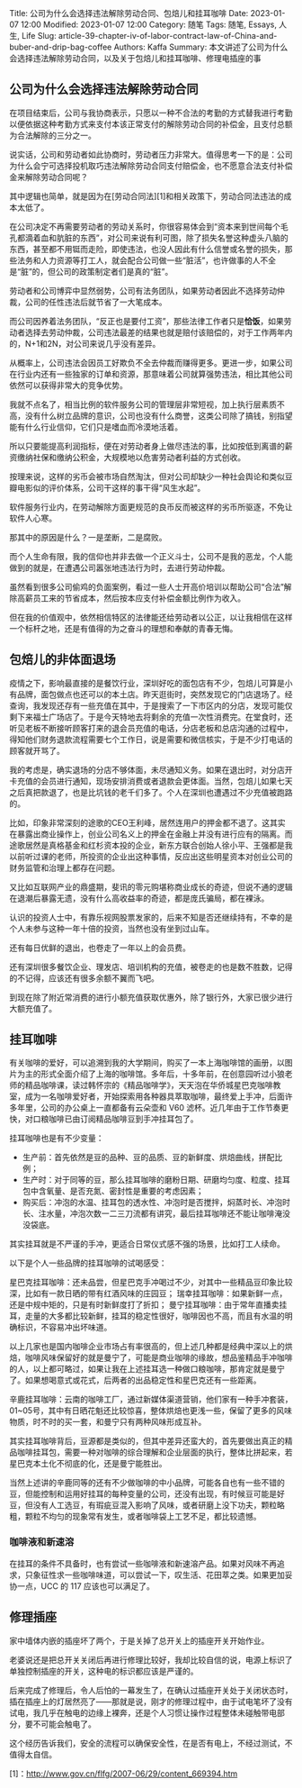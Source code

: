 Title: 公司为什么会选择违法解除劳动合同、包焙儿和挂耳咖啡
Date: 2023-01-07 12:00
Modified: 2023-01-07 12:00
Category: 随笔
Tags: 随笔, Essays, 人生, Life
Slug: article-39-chapter-iv-of-labor-contract-law-of-China-and-buber-and-drip-bag-coffee
Authors: Kaffa
Summary: 本文讲述了公司为什么会选择违法解除劳动合同，以及关于包焙儿和挂耳咖啡、修理电插座的事


## 公司为什么会选择违法解除劳动合同

在项目结束后，公司与我协商表示，只愿以一种不合法的考勤的方式替我进行考勤以便依据这种考勤方式来支付本该正常支付的解除劳动合同的补偿金，且支付总额为合法解除的三分之一。

说实话，公司和劳动者如此协商时，劳动者压力非常大。值得思考一下的是：公司为什么会宁可选择投机取巧违法解除劳动合同支付赔偿金，也不愿意合法支付补偿金来解除劳动合同呢？

其中逻辑也简单，就是因为在[劳动合同法][1]和相关政策下，劳动合同法违法的成本太低了。

在公司决定不再需要劳动者的劳动关系时，你很容易体会到“资本来到世间每个毛孔都滴着血和肮脏的东西”，对公司来说有利可图，除了损失名誉这种虚头八脑的东西，甚至都不用铤而走险，即使违法，也没人因此有什么信誉或名誉的损失，那些法务和人力资源等打工人，就会配合公司做一些“脏活”，也许做事的人不全是“脏”的，但公司的政策制定者们是真的“脏”。

劳动者和公司博弈中显然弱势，公司有法务团队，如果劳动者因此不选择劳动仲裁，公司的任性违法后就节省了一大笔成本。

而公司因养着法务团队，“反正也是要付工资”，那些法律工作者只是**恰饭**，如果劳动者选择去劳动仲裁，公司违法最差的结果也就是赔付该赔偿的，对于工作两年内的，N+1和2N，对公司来说几乎没有差异。

从概率上，公司违法会因员工好欺负不全去仲裁而赚得更多。更进一步，如果公司在行业内还有一些独家的订单和资源，那意味着公司就算强势违法，相比其他公司依然可以获得非常大的竞争优势。

我就不点名了，相当比例的软件服务公司的管理层非常短视，加上执行层素质不高，没有什么树立品牌的意识，公司也没有什么商誉，这类公司除了搞钱，别指望能有什么行业信仰，它们只是嗜血而冷漠地活着。

所以只要能提高利润指标，便在对劳动者身上做尽违法的事，比如按低到离谱的薪资缴纳社保和缴纳公积金，大规模地以危害劳动者利益的方式创收。

按理来说，这样的劣币会被市场自然淘汰，但对公司却缺少一种社会舆论和类似豆瓣电影似的评价体系，公司干这样的事干得“风生水起”。

软件服务行业内，在劳动解除方面更规范的良币反而被这样的劣币所驱逐，不免让软件人心寒。

那其中的原因是什么？一是垄断，二是腐败。

而个人生命有限，我的信仰也并非去做一个正义斗士，公司不是我的恶龙，个人能做到的就是，在遭遇公司嚣张地违法行为时，去进行劳动仲裁。

虽然看到很多公司偷鸡的负面案例，看过一些人士开高价培训以帮助公司“合法”解除高薪员工来的节省成本，然后按本应支付补偿金额比例作为收入。

但在我的价值观中，依然相信特区的法律能还给劳动者以公正，以让我相信在这样一个标杆之地，还是有值得的为之奋斗的理想和奉献的青春无悔。


## 包焙儿的非体面退场

疫情之下，影响最直接的是餐饮行业，深圳好吃的面包店有不少，包焙儿可算是小有品牌，面包做点也还可以的本土店。昨天逛街时，突然发现它的门店退场了。经查询，我发现还存有一些充值在其中，于是搜索了一下市区内的分店，发现可能仅剩下来福士广场店了。于是今天特地去将剩余的充值一次性消费完。在堂食时，还听见老板不断接听顾客打来的退会员充值的电话，分店老板和总店沟通的过程中，得知他们财务退款流程需要七个工作日，说是需要和微信核实，于是不少打电话的顾客就开骂了。

我的考虑是，确实退场的分店不够体面，未尽通知义务。如果在退出时，对分店开卡充值的会员进行通知，现场安排消费或者退款会更体面。当然，包焙儿如果七天之后真把款退了，也是比坑钱的老千们多了。个人在深圳也遭遇过不少充值被跑路的。

比如，印象非常深刻的途歌的CEO王利峰，居然连用户的押金都不退了。这其实在暴露出商业操作上，创业公司名义上的押金在金融上并没有进行应有的隔离。而途歌居然是真格基金和红杉资本投的企业，新东方联合创始人徐小平、王强都是我以前听过课的老师，所投资的企业出这种事情，反应出这些明星资本对创业公司的财务监管和治理上都存在问题。

又比如互联网产业的鼎盛期，斐讯的零元购堪称商业成长的奇迹，但说不通的逻辑在退潮后暴露无遗，没有什么高收益率的奇迹，都是庞氏骗局，都在裸泳。

认识的投资人士中，有靠乐视网股票发家的，后来不知是否还继续持有，不幸的是个人未参与这种一年十倍的投资，当然也没有坐到过山车。

还有每日优鲜的退出，也卷走了一年以上的会员费。

还有深圳很多餐饮企业、理发店、培训机构的充值，被卷走的也是数不胜数，记得的不记得，应该还有很多余额不翼而飞吧。

到现在除了附近常消费的进行小额充值获取优惠外，除了银行外，大家已很少进行大额充值了。


## 挂耳咖啡

有关咖啡的爱好，可以追溯到我的大学期间，购买了一本上海咖啡馆的画册，以图片为主的形式全面介绍了上海的咖啡馆。多年后，十多年前，在创意园听过小狼老师的精品咖啡课，读过韩怀宗的《精品咖啡学》，天天泡在华侨城星巴克咖啡教室，成为一名咖啡爱好者，开始探索用各种器具萃取咖啡，最终爱上手冲，后面许多年里，公司的办公桌上一直都备有云朵壶和 V60 滤杯。近几年由于工作节奏更快，对口粮咖啡已由订阅精品咖啡豆到手冲挂耳包了。

挂耳咖啡也是有不少变量：
* 生产前：首先依然是豆的品种、豆的品质、豆的新鲜度、烘焙曲线，拼配比例；
* 生产时：对于同等的豆，那么挂耳咖啡的磨粉日期、研磨均匀度、粒度、挂耳包中含氧量、是否充氮、密封性是重要的考虑因素；
* 购买后：冲泡的水温、挂耳包的透水性、冲泡时是否搅拌，焖蒸时长、冲泡时长、注水量，冲泡次数一二三刀流都有讲究，最后挂耳咖啡还不能让咖啡淹没没袋底。

其实挂耳就是不严谨的手冲，更适合日常仪式感不强的场景，比如打工人续命。

以下是个人一些品牌的挂耳咖啡的试喝感受：

星巴克挂耳咖啡：还未品尝，但星巴克手冲喝过不少，对其中一些精品豆印象比较深，比如有一款日晒的带有红酒风味的庄园豆；
瑞幸挂耳咖啡：如果新鲜一点，还是中规中矩的，只是有时新鲜度打了折扣；
曼宁挂耳咖啡：由于常年直播卖挂耳，走量的大多都比较新鲜，挂耳的稳定性很好，咖啡因也不高，而且有水温的明确标识，不容易冲出坏味道。

以上几家也是国内咖啡企业市场占有率很高的，但上述几种都是经典中深以上的烘焙，咖啡风味保留好的就是曼宁了，可能是商业咖啡的缘故，想品鉴精品手冲咖啡的人，以上都可略过，如果让我在上述挂耳选一种做口粮咖啡，那肯定就是曼宁了。如果想喝意式或花式，后两者的出品稳定性和星巴克还有一些距离。

辛鹿挂耳咖啡：云南的咖啡工厂，通过新媒体渠道营销，他们家有一种手冲套装，01~05号，其中有日晒花魁还比较惊喜，整体烘焙也更浅一些，保留了更多的风味物质，时不时的买一套，和曼宁只有两种风味形成互补。

其实挂耳咖啡背后，豆源都是类似的，但其中差异还蛮大的，首先要做出真正的精品咖啡挂耳包，需要一种对咖啡的综合理解和企业层面的执行，整体比拼起来，若星巴克本土化不彻底的化，还是曼宁能胜出。

当然上述讲的辛鹿同等的还有不少做咖啡的中小品牌，可能各自也有一些不错的豆，但能控制和运用好挂耳的每种变量的公司，还没有出现，有时候豆可能是好豆，但没有人工选豆，有瑕疵豆混入影响了风味，或者研磨上没下功夫，颗粒略粗，颗粒不均匀的现象常有发生，或者咖啡袋上工艺不足，都比较遗憾。

### 咖啡液和新速溶

在挂耳的条件不具备时，也有尝试一些咖啡液和新速溶产品。如果对风味不再追求，只象征性求一些咖啡味道，可以尝试一下，叹生活、花田萃之类。如果更加妥协一点，UCC 的 117 应该也可以满足了。


## 修理插座

家中墙体内嵌的插座坏了两个，于是关掉了总开关上的插座开关开始作业。

老婆说还是把总开关关闭后再进行修理比较好，我却比较自信的说，电源上标识了单独控制插座的开关，这种电的标识都应该是严谨的。

后来完成了修理后，令人后怕的一幕发生了，在确认过插座开关处于关闭状态时，插在插座上的灯居然亮了——那就是说，刚才的修理过程中，由于试电笔坏了没有试电，我几乎在触电的边缘上裸奔，还是个人习惯让操作过程整体未碰触带电部分，要不可能会触电了。

这个经历告诉我们，安全的流程可以确保安全性，在是否有电上，不经过测试，不值得太自信。


[1]：http://www.gov.cn/flfg/2007-06/29/content_669394.htm